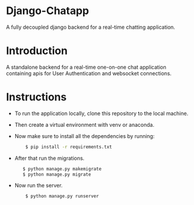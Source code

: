 # Django-Chatapp
 A fully decoupled django backend for a real-time chatting application.

# Introduction
A standalone backend for a real-time one-on-one chat application containing apis for User Authentication and websocket connections.

# Instructions
- To run the application locally, clone this repository to the
   local machine.
- Then create a virtual environment with venv or anaconda.
- Now make sure to install all the dependencies by running:
    ```bash
        $ pip install -r requirements.txt
    ```
    
- After that run the migrations.
    ```bash
       $ python manage.py makemigrate
       $ python manage.py migrate
    ```
- Now run the server.
    ```bash
        $ python manage.py runserver
    ```
    